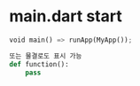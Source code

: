 # main.dart  start


~~~python
void main() => runApp(MyApp());
~~~

```python
또는 물결로도 표시 가능
def function():
	pass
```
